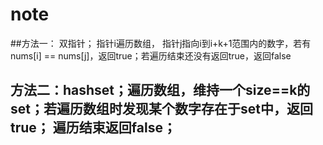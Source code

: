 # note

##方法一： 双指针； 指针i遍历数组， 指针j指向i到i+k+1范围内的数字，若有nums[i] == nums[j]，返回true；若遍历结束还没有返回true，返回false

## 方法二：hashset；遍历数组，维持一个size==k的set；若遍历数组时发现某个数字存在于set中，返回true； 遍历结束返回false；